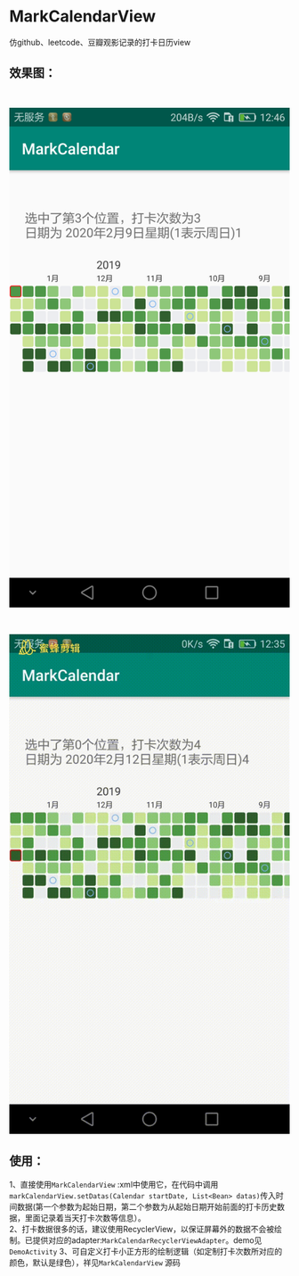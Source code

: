 # MarkCalendarView
仿github、leetcode、豆瓣观影记录的打卡日历view

## 效果图：

<br/>

![img1](Screenshot_2020-03-11-12-46-40.png)

<br/>

![img2](MyVideo_2.gif)

## 使用：


1、直接使用`MarkCalendarView` :xml中使用它，在代码中调用`markCalendarView.setDatas(Calendar startDate, List<Bean> datas)`传入时间数据(第一个参数为起始日期，第二个参数为从起始日期开始前面的打卡历史数据，里面记录着当天打卡次数等信息）。<br/>
2、打卡数据很多的话，建议使用RecyclerView，以保证屏幕外的数据不会被绘制。已提供对应的adapter:`MarkCalendarRecyclerViewAdapter`。demo见`DemoActivity`
3、可自定义打卡小正方形的绘制逻辑（如定制打卡次数所对应的颜色，默认是绿色），祥见`MarkCalendarView` 源码
